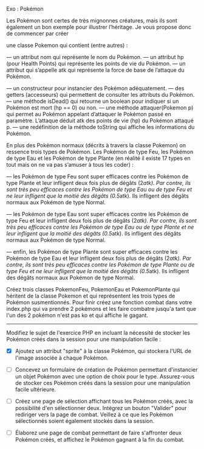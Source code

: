 Exo : Pokémon

Les Pokémon sont certes de très mignonnes créatures, mais ils sont également un
bon exemple pour illustrer l’héritage. Je vous propose donc de commencer par créer

une classe Pokemon qui contient (entre autres) :

— un attribut nom qui représente le nom du Pokémon.
— un attribut hp (pour Health Points) qui représente les points de vie du Pokémon.
— un attribut qui s’appelle atk qui représente la force de base de l’attaque du Pokémon.

— un constructeur pour instancier des Pokémon adéquatement.
— des getters (accesseurs) qui permettent de consulter les attributs du Pokémon.
— une méthode isDead() qui retourne un boolean pour indiquer si un Pokémon est mort (hp == 0) ou non.
— une méthode attaquer(Pokemon p) qui permet au Pokémon appelant d’attaquer le Pokémon passé en paramètre. L’attaque déduit atk des points de vie (hp) du Pokémon attaqué p.
— une redéfinition de la méthode toString qui affiche les informations du Pokémon.

En plus des Pokémon normaux (décrits à travers la classe Pokemon) on ressence trois types de Pokémon.
Les Pokémon de type Feu, les Pokémon de type Eau et les Pokémon de type Plante 
(en réalité il existe 17 types en tout mais on ne va pas s’amuser à tous les coder) :

— les Pokémon de type Feu sont super efficaces contre les Pokémon de type Plante et leur infligent deux fois plus de dégâts (2*atk). 
Par contre, ils sont très peu efficaces contre les Pokémon de type Eau ou de type Feu et ne leur
infligent que la moitié des dégâts (0.5*atk). 
Ils infligent des dégâts normaux aux Pokémon de type Normal.

— les Pokémon de type Eau sont super efficaces contre les Pokémon de type
Feu et leur infligent deux fois plus de dégâts (2*atk). Par contre, ils sont très
peu efficaces contre les Pokémon de type Eau ou de type Plante et ne leur
infligent que la moitié des dégâts (0.5*atk). Ils infligent des dégâts normaux aux Pokémon de type Normal.

— enfin, les Pokémon de type Plante sont super efficaces contre les Pokémon de
type Eau et leur infligent deux fois plus de dégâts (2*atk). Par contre, ils sont
très peu efficaces contre les Pokémon de type Plante ou de type Feu et ne leur
infligent que la moitié des dégâts (0.5*atk). Ils infligent des dégâts normaux aux Pokémon de type Normal.


Créez trois classes PokemonFeu, PokemonEau et PokemonPlante qui héritent de la classe Pokemon 
et qui représentent les trois types de Pokémon susmentionnés.
Pour finir créez une fonction combat dans votre index.php qui va prendre 2 pokémons et les faire combatre jusqu'a tant que l'un des 2 pokémon n'est pas ko et qui affiche le gagant.

***

Modifiez le sujet de l'exercice PHP en incluant la nécessité de stocker les Pokémon créés dans la session pour une manipulation facile :
 
- [x] Ajoutez un attribut "sprite" à la classe Pokémon, qui stockera l'URL de l'image associée à chaque Pokémon.
 
- [ ] Concevez un formulaire de création de Pokémon permettant d'instancier un objet Pokémon avec une option de choix pour le type. Assurez-vous de stocker ces Pokémon créés dans la session pour une manipulation facile ultérieure.
 
- [ ] Créez une page de sélection affichant tous les Pokémon créés, avec la possibilité d'en sélectionner deux. Intégrez un bouton "Valider" pour rediriger vers la page de combat.
Veillez à ce que les Pokémon sélectionnés soient également stockés dans la session.
 
- [ ] Élaborez une page de combat permettant de faire s'affronter deux Pokémon créés, et affichez le Pokémon gagnant à la fin du combat.